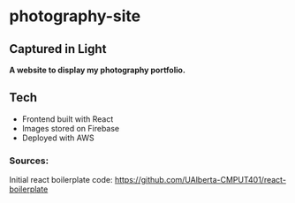 # photography-site

## Captured in Light
**A website to display my photography portfolio.**

## Tech
- Frontend built with React
- Images stored on Firebase
- Deployed with AWS

### Sources:
Initial react boilerplate code: https://github.com/UAlberta-CMPUT401/react-boilerplate
